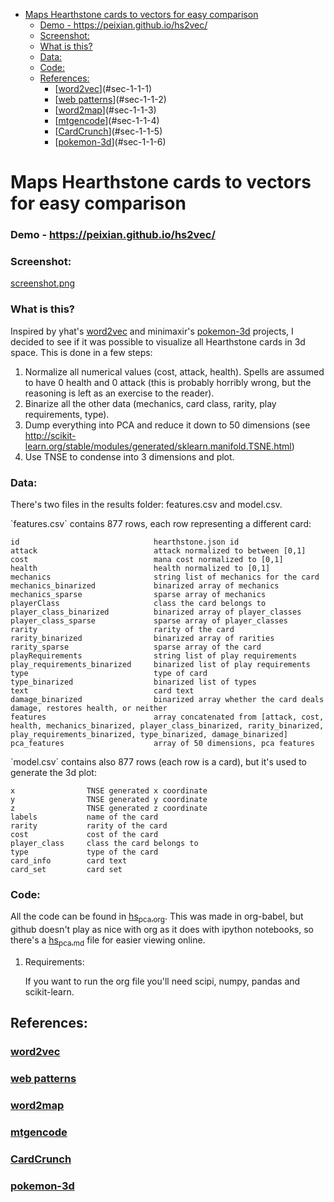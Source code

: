- [Maps Hearthstone cards to vectors for easy comparison](#sec-1)
    - [Demo - <https://peixian.github.io/hs2vec/>](#sec-1-0-1)
    - [Screenshot:](#sec-1-0-2)
    - [What is this?](#sec-1-0-3)
    - [Data:](#sec-1-0-4)
    - [Code:](#sec-1-0-5)
  - [References:](#sec-1-1)
    - [[word2vec](https://radimrehurek.com/gensim/models/word2vec.html)](#sec-1-1-1)
    - [[web patterns](http://www.clips.ua.ac.be/pages/pattern-web)](#sec-1-1-2)
    - [[word2map](https://github.com/overlap-ai/words2map)](#sec-1-1-3)
    - [[mtgencode](https://github.com/billzorn/mtgencode)](#sec-1-1-4)
    - [[CardCrunch](https://github.com/PAK90/cardcrunch)](#sec-1-1-5)
    - [[pokemon-3d](https://github.com/minimaxir/pokemon-3d)](#sec-1-1-6)

# Maps Hearthstone cards to vectors for easy comparison<a id="orgheadline14"></a>

### Demo - <https://peixian.github.io/hs2vec/><a id="orgheadline1"></a>

### Screenshot:<a id="orgheadline2"></a>

[screenshot.png](./screenshot.png)

### What is this?<a id="orgheadline3"></a>

Inspired by yhat's [word2vec](https://radimrehurek.com/gensim/models/word2vec.html) and minimaxir's [pokemon-3d](https://github.com/minimaxir/pokemon-3d) projects, I decided to see if it was possible to visualize all Hearthstone cards in 3d space. This is done in a few steps:

1.  Normalize all numerical values (cost, attack, health). Spells are assumed to have 0 health and 0 attack (this is probably horribly wrong, but the reasoning is left as an exercise to the reader).
2.  Binarize all the other data (mechanics, card class, rarity, play requirements, type).
3.  Dump everything into PCA and reduce it down to 50 dimensions (see <http://scikit-learn.org/stable/modules/generated/sklearn.manifold.TSNE.html>)
4.  Use TNSE to condense into 3 dimensions and plot.

### Data:<a id="orgheadline4"></a>

There's two files in the results folder: features.csv and model.csv.

\`features.csv\` contains 877 rows, each row representing a different card: 

```:export
id                              hearthstone.json id
attack                          attack normalized to between [0,1]
cost                            mana cost normalized to [0,1]
health                          health normalized to [0,1]
mechanics                       string list of mechanics for the card
mechanics_binarized             binarized array of mechanics
mechanics_sparse                sparse array of mechanics
playerClass                     class the card belongs to
player_class_binarized          binarized array of player_classes
player_class_sparse             sparse array of player_classes
rarity                          rarity of the card
rarity_binarized                binarized array of rarities
rarity_sparse                   sparse array of the card
playRequirements                string list of play requirements
play_requirements_binarized     binarized list of play requirements
type                            type of card
type_binarized                  binarized list of types
text                            card text
damage_binarized                binarized array whether the card deals damage, restores health, or neither
features                        array concatenated from [attack, cost, health, mechanics_binarized, player_class_binarized, rarity_binarized, play_requirements_binarized, type_binarized, damage_binarized]
pca_features                    array of 50 dimensions, pca features
```

\`model.csv\` contains also 877 rows (each row is a card), but it's used to generate the 3d plot:

```:exports
x                TNSE generated x coordinate
y                TNSE generated y coordinate
z                TNSE generated z coordinate
labels           name of the card
rarity           rarity of the card
cost             cost of the card
player_class     class the card belongs to
type             type of the card
card_info        card text
card_set         card set
```

### Code:<a id="orgheadline6"></a>

All the code can be found in [hs<sub>pca.org</sub>](./notebooks/hs_pca.md). 
This was made in org-babel, but github doesn't play as nice with org as it does with ipython notebooks, so there's a [hs<sub>pca.md</sub>](./notebooks/hs_pca.md) file for easier viewing online. 

1.  Requirements:

    If you want to run the org file you'll need scipi, numpy, pandas and scikit-learn. 

## References:<a id="orgheadline13"></a>

### [word2vec](https://radimrehurek.com/gensim/models/word2vec.html)<a id="orgheadline7"></a>

### [web patterns](http://www.clips.ua.ac.be/pages/pattern-web)<a id="orgheadline8"></a>

### [word2map](https://github.com/overlap-ai/words2map)<a id="orgheadline9"></a>

### [mtgencode](https://github.com/billzorn/mtgencode)<a id="orgheadline10"></a>

### [CardCrunch](https://github.com/PAK90/cardcrunch)<a id="orgheadline11"></a>

### [pokemon-3d](https://github.com/minimaxir/pokemon-3d)<a id="orgheadline12"></a>
